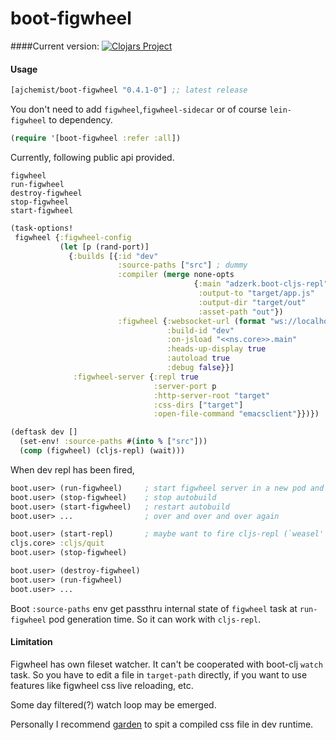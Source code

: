 # boot-figwheel

####Current version:
[![Clojars Project](http://clojars.org/ajchemist/boot-figwheel/latest-version.svg)](http://clojars.org/ajchemist/boot-figwheel)

#### Usage
[](dependency)
```clojure
[ajchemist/boot-figwheel "0.4.1-0"] ;; latest release
```
[](/dependency)

You don't need to add `figwheel`,`figwheel-sidecar` or of course `lein-figwheel` to dependency.

[](require)
```clojure
(require '[boot-figwheel :refer :all])
```

Currently, following public api provided.

`figwheel`<br/>
`run-figwheel`<br/>
`destroy-figwheel`<br/>
`stop-figwheel`<br/>
`start-figwheel`

[](/require)

```clojure
(task-options!
 figwheel {:figwheel-config
           (let [p (rand-port)]
             {:builds [{:id "dev"
                        :source-paths ["src"] ; dummy
                        :compiler (merge none-opts
                                         {:main "adzerk.boot-cljs-repl"
                                          :output-to "target/app.js"
                                          :output-dir "target/out"
                                          :asset-path "out"})
                        :figwheel {:websocket-url (format "ws://localhost:%d/figwheel-ws" p)
                                   :build-id "dev"
                                   :on-jsload "<<ns.core>>.main"
                                   :heads-up-display true
                                   :autoload true
                                   :debug false}}]
              :figwheel-server {:repl true
                                :server-port p
                                :http-server-root "target"
                                :css-dirs ["target"]
                                :open-file-command "emacsclient"}})})
```

```clojure
(deftask dev []
  (set-env! :source-paths #(into % ["src"]))
  (comp (figwheel) (cljs-repl) (wait)))
```

When dev repl has been fired,

```clojure
boot.user> (run-figwheel)     ; start figwheel server in a new pod and fire autobuild
boot.user> (stop-figwheel)    ; stop autobuild
boot.user> (start-figwheel)   ; restart autobuild
boot.user> ...                ; over and over and over again

boot.user> (start-repl)       ; maybe want to fire cljs-repl (`weasel' repl wrapped by `boot-cljs-repl')
cljs.core> :cljs/quit
boot.user> (stop-figwheel)

boot.user> (destroy-figwheel)
boot.user> (run-figwheel)
boot.user> ...
```

Boot `:source-paths` env get passthru internal state of `figwheel` task at `run-figwheel` pod generation time. So it can work with `cljs-repl`.

#### Limitation

Figwheel has own fileset watcher. It can't be cooperated with boot-clj `watch`
task. So you have to edit a file in `target-path` directly, if you want to use
features like figwheel css live reloading, etc.

Some day filtered(?) watch loop may be emerged.

Personally I recommend [garden](https://github.com/noprompt/garden) to spit a
compiled css file in dev runtime.
